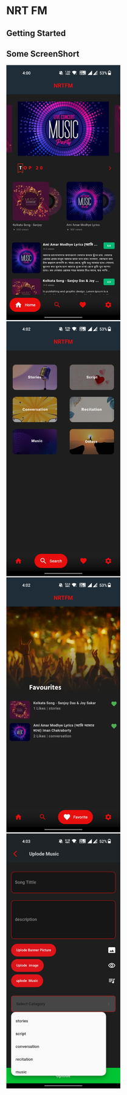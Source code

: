 # NRT FM

## Getting Started

## Some ScreenShort
<p float="left">
<img src="assets/poster/01.jpg"  width="300" />
 <img src="assets/poster/02.jpg"  width="300" />
 <img src="assets/poster/03.jpg"  width="300" />
 <img src="assets/poster/04.jpg" width="300" />
</p>
